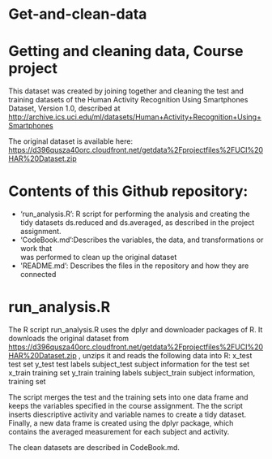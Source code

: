 # Get-and-clean-data
Getting and cleaning data, Course project
=========================================
This dataset was created by joining together and cleaning the test and training datasets of the 
Human Activity Recognition Using Smartphones Dataset, Version 1.0, described at 
http://archive.ics.uci.edu/ml/datasets/Human+Activity+Recognition+Using+Smartphones

The original dataset is available here:
https://d396qusza40orc.cloudfront.net/getdata%2Fprojectfiles%2FUCI%20HAR%20Dataset.zip

Contents of this Github repository:
===================================
- ‘run_analysis.R’: R script for performing the analysis and creating the tidy datasets
   ds.reduced and ds.averaged, as described in the project assignment.
- ‘CodeBook.md’:Describes the variables, the data, and transformations or work that        
   was performed to clean up the original dataset  
- 'README.md’: Describes the files in the repository and how they are connected

run_analysis.R
==============
The R script run_analysis.R uses the dplyr and downloader packages of R. It downloads the original dataset from 
https://d396qusza40orc.cloudfront.net/getdata%2Fprojectfiles%2FUCI%20HAR%20Dataset.zip , 
unzips it and reads the following data into R:
x_test         test set
y_test         test labels
subject_test   subject information for the test set
x_train        training set
y_train        training labels
subject_train  subject information, training set

The script merges the test and the training sets into one data frame and keeps the variables specified in the
course assignment. The the script inserts diescriptive activity and variable names to create a tidy dataset.
Finally, a new data frame is created using the dplyr package, which contains the averaged measurement for each
subject and activity. 

The clean datasets are described in CodeBook.md.
